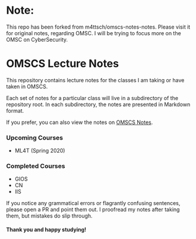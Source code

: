 # Note: 

This repo has been forked from m4ttsch/omscs-notes-notes. Please visit it for original notes, regarding OMSC. 
I will be trying to focus more on the OMSC on CyberSecurity. 

# OMSCS Lecture Notes

This repository contains lecture notes for the classes I am taking or have taken in OMSCS.

Each set of notes for a particular class will live in a subdirectory of the repository root. In each subdirectory, the notes are presented in Markdown format.

If you prefer, you can also view the notes on [OMSCS Notes](https://www.omscs-notes.com).

### Upcoming Courses

- ML4T (Spring 2020)

### Completed Courses

- GIOS
- CN
- IIS

If you notice any grammatical errors or flagrantly confusing sentences, please open a PR and point them out. I proofread my notes after taking them, but mistakes do slip through.

#### Thank you and happy studying!

